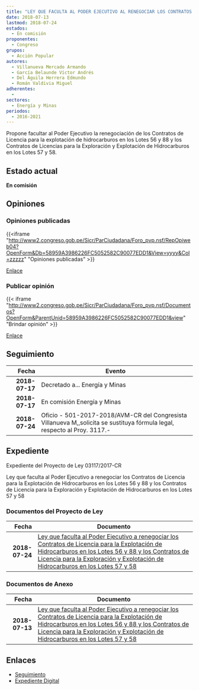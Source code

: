 ```yaml
---
title: "LEY QUE FACULTA AL PODER EJECUTIVO AL RENEGOCIAR LOS CONTRATOS DE LICENCIA PARA LA EXPLOTACIÓN DE HIDROCARBUROS EN LOS LOTES 56, 88 Y LOS CONTRATOS DE LICENCIA PARA LA EXPLORACIÓN Y EXPLOTACIÓN DE HIDROCARBUROS EN LOS LOTES 57 Y 58"
date: 2018-07-13
lastmod: 2018-07-24
estados: 
  - En comisión
proponentes: 
  - Congreso
grupos: 
  - Acción Popular
autores: 
  - Villanueva Mercado Armando
  - García Belaunde Víctor Andrés
  - Del Águila Herrera Edmundo
  - Román Valdivia Miguel
adherentes: 
  - 
sectores: 
  - Energía y Minas
periodos: 
  - 2016-2021
---
```


Propone facultar al Poder Ejecutivo la renegociación de los Contratos de Licencia para la explotación de hidrocarburos en los Lotes 56 y 88 y los Contratos de Licencias para la Exploración y Explotación de Hidrocarburos en los Lotes 57 y 58.


## Estado actual

**En comisión**

## Opiniones

### Opiniones publicadas

{{<iframe "http://www2.congreso.gob.pe/Sicr/ParCiudadana/Foro_pvp.nsf/RepOpiweb04?OpenForm&Db=58959A3986226FC5052582C90077EDD1&View=yyyy&Col=zzzzz" "Opiniones publicadas" >}}

[Enlace](http://www2.congreso.gob.pe/Sicr/ParCiudadana/Foro_pvp.nsf/RepOpiweb04?OpenForm&Db=58959A3986226FC5052582C90077EDD1&View=yyyy&Col=zzzzz)
### Publicar opinión

{{< iframe "http://www2.congreso.gob.pe/Sicr/ParCiudadana/Foro_pvp.nsf/Documentos?OpenForm&ParentUnid=58959A3986226FC5052582C90077EDD1&view" "Brindar opinión" >}}

[Enlace](http://www2.congreso.gob.pe/Sicr/ParCiudadana/Foro_pvp.nsf/Documentos?OpenForm&ParentUnid=58959A3986226FC5052582C90077EDD1&view)

## Seguimiento

| Fecha | Evento |
|------:|--------|
| **2018-07-17** | Decretado a... Energía y Minas|
| **2018-07-17** | En comisión Energía y Minas|
| **2018-07-24** | Oficio - 501-2017-2018/AVM-CR del Congresista Villanueva M,,solicita se sustituya fórmula legal, respecto al Proy. 3117.-|


## Expediente

Expediente del Proyecto de Ley 03117/2017-CR

Ley que faculta al Poder Ejecutivo a renegociar los Contratos de Licencia para la Explotación de Hidrocarburos en los Lotes 56 y 88 y los Contratos de Licencia para la Exploración y Explotación de Hidrocarburos en los Lotes 57 y 58


### Documentos del Proyecto de Ley

| Fecha | Documento |
|------:|--------|
| **2018-07-24** | [Ley que faculta al Poder Ejecutivo a renegociar los Contratos de Licencia para la Explotación de Hidrocarburos en los Lotes 56 y 88 y los Contratos de Licencia para la Exploración y Explotación de Hidrocarburos en los Lotes 57 y 58](http://www.leyes.congreso.gob.pe/Documentos/2016_2021/Proyectos_de_Ley_y_de_Resoluciones_Legislativas/PL0311720180724.pdf) |

### Documentos de Anexo

| Fecha | Documento |
|------:|--------|
| **2018-07-13** | [Ley que faculta al Poder Ejecutivo a renegociar los Contratos de Licencia para la Explotación de Hidrocarburos en los Lotes 56 y 88 y los Contratos de Licencia para la Exploración y Explotación de Hidrocarburos en los Lotes 57 y 58](http://www.leyes.congreso.gob.pe/Documentos/2016_2021/Proyectos_de_Ley_y_de_Resoluciones_Legislativas/PL0311720180713..pdf) |

## Enlaces 

- [Seguimiento](http://www2.congreso.gob.pe/Sicr/TraDocEstProc/CLProLey2016.nsf/f7fff46988ca05b1052578e100829cc7/040e4025499e34fd052582c900782506?OpenDocument)
- [Expediente Digital](http://www2.congreso.gob.pe/Sicr/TraDocEstProc/CLProLey2016.nsf/f7fff46988ca05b1052578e100829cc7/040e4025499e34fd052582c900782506?OpenDocument&Click=05257FB7005EB655.eb71d0cf91d8294e05256cdf006b5706/$Body/0.1C6C)
